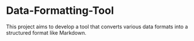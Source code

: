 # Data-Formatting-Tool

This project aims to develop a tool that converts various data formats into a structured format like Markdown.
